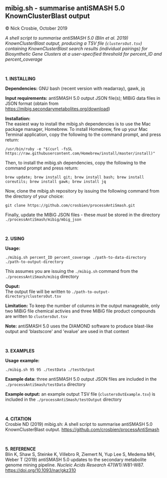
## mibig.sh - summarise antiSMASH 5.0 KnownClusterBlast output
© Nick Crosbie, October 2019

*A shell script to summarise antiSMASH 5.0 (Blin et al. 2019) KnownClusterBlast output, producing a TSV file (```clustersOut.tsv```) containing KnownClusterBlast search results (individual pairings) for Biosynthetic Gene Clusters at a user-specified threshold for percent_ID and percent_coverage*

<br/>

**1. INSTALLING**

**Dependencies:** GNU bash (recent version with readarray), gawk, jq

**Input requirements:** antiSMASH 5.0 output JSON file(s); MIBiG data files in JSON format (obtain from https://mibig.secondarymetabolites.org/download)

**Installation:** <br/> 
The easiest way to install the mibig.sh dependencies is to use the Mac package manager, Homebrew. To install Homebrew, fire up your Mac Terminal application, copy the following to the command prompt, and press return:
```
/usr/bin/ruby -e "$(curl -fsSL https://raw.githubusercontent.com/Homebrew/install/master/install)"
``` 
Then, to install the mibig.sh dependencies, copy the following to the command prompt and press return:
```
brew update; brew install git; brew install bash; brew install coreutils; brew install gawk; brew install jq
```
Now, clone the mibig.sh repository by issuing the following command from the directory of your choice:
```
git clone https://github.com/crosbien/processAntiSmash.git
```
Finally, update the MIBiG JSON files - these *must* be stored in the directory ```./processAntiSmash/mibig/mbig_json```

<br/>

**2. USING**

**Usage:** 
```
./mibig.sh percent_ID percent_coverage ./path-to-data-directory ./path-to-output-directory
```
This assumes you are issuing the ```./mibig.sh``` command from the ```./processAntiSmash/mibig``` directory

**Ouput:** <br/> 
The output file will be written to ```./path-to-output-directory/clustersOut.tsv```

**Limitation:** To keep the number of columns in the output manageable, only two MiBiG file chemical activies and three MiBiG file product compounds are written to ```clustersOut.tsv```

**Note:** antiSMASH 5.0 uses the DIAMOND software to produce blast-like output and 'blastscore' and 'evalue' are used in that context

<br/>

**3. EXAMPLES**

**Usage example:** 
```
./mibig.sh 95 95 ./testData ./testOutput
```   

**Example data:** three antiSMASH 5.0 output JSON files are included in the ```./processAntiSmash/testData``` directory

**Example output:** an example output TSV file (```clustersOutExample.tsv```) is included in the ```./processAntiSmash/testOutput``` directory

<br/>

**4. CITATION**
<br/>
Crosbie ND (2019) mibig.sh: A shell script to summarise antiSMASH 5.0 KnownClusterBlast output. https://github.com/crosbien/processAntiSmash

<br/>

**5. REFERENCE** 
<br/>
Blin K, Shaw S, Steinke K, Villebro R, Ziemert N, Yup Lee S, Medema MH, Weber T (2019) antiSMASH 5.0 updates to the secondary metabolite genome mining pipeline. *Nucleic Acids Research* 47(W1):W81-W87. https://doi.org/10.1093/nar/gkz310
